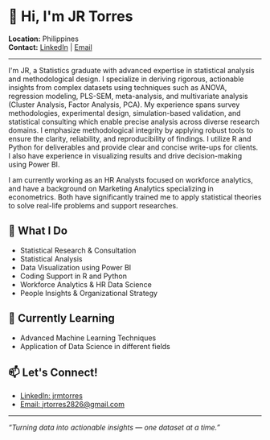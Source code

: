 # 👋 Hi, I'm JR Torres

**Location:** Philippines  
**Contact:** [LinkedIn](https://www.linkedin.com/in/jrmtorres) | [Email](mailto:jrtorres2826@gmail.com)

---

I'm JR, a Statistics graduate with advanced expertise in statistical analysis and methodological design. I specialize in deriving rigorous, actionable insights from complex datasets using techniques such as ANOVA, regression modeling, PLS-SEM, meta-analysis, and multivariate analysis (Cluster Analysis, Factor Analysis, PCA). My experience spans survey methodologies, experimental design, simulation-based validation, and statistical consulting which enable precise analysis across diverse research domains. I emphasize methodological integrity by applying robust tools  to ensure the clarity, reliability, and reproducibility of findings. I utilize R and Python for deliverables and provide clear and concise write-ups for clients. I also have experience in visualizing results and drive decision-making using Power BI. 

I am currently working as an HR Analysts focused on workforce analytics, and have a background on Marketing Analytics specializing in econometrics. Both have significantly trained me to apply statistical theories to solve real-life problems and support researches.

## 🔎 What I Do
- Statistical Research & Consultation
- Statistical Analysis
- Data Visualization using Power BI
- Coding Support in R and Python
- Workforce Analytics & HR Data Science
- People Insights & Organizational Strategy

## 🌱 Currently Learning
- Advanced Machine Learning Techniques
- Application of Data Science in different fields

## 📫 Let's Connect!
- [LinkedIn: jrmtorres](https://www.linkedin.com/in/jrmtorres)
- [Email: jrtorres2826@gmail.com](mailto:jrtorres2826@gmail.com)

---

_“Turning data into actionable insights — one dataset at a time.”_
